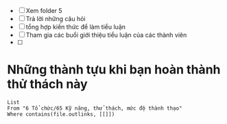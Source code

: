 - [ ] Xem folder 5
- [ ] Trả lời những câu hỏi
- [ ] tổng hợp kiến thức để làm tiểu luận
- [ ] Tham gia các buổi giới thiệu tiểu luận của các thành viên
- [ ] 
# Những thành tựu khi bạn hoàn thành thử thách này
```dataview
List 
From "6 Tổ chức/65 Kỹ năng, thử thách, mức độ thành thạo" 
Where contains(file.outlinks, [[]])
```